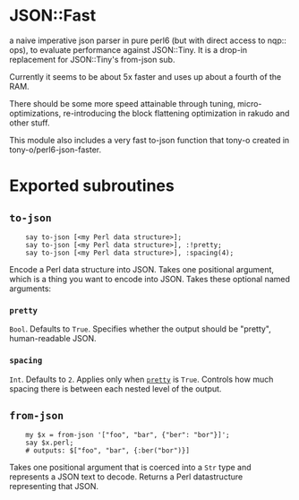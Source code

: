 # JSON::Fast

a naive imperative json parser in pure perl6 (but with direct access to nqp:: ops), to evaluate performance against JSON::Tiny. It is a drop-in replacement for JSON::Tiny's from-json sub.

Currently it seems to be about 5x faster and uses up about a fourth of the RAM.

There should be some more speed attainable through tuning, micro-optimizations, re-introducing the block flattening optimization in rakudo and other stuff.

This module also includes a very fast to-json function that tony-o created in tony-o/perl6-json-faster.

# Exported subroutines

## `to-json`

```perl6
    say to-json [<my Perl data structure>];
    say to-json [<my Perl data structure>], :!pretty;
    say to-json [<my Perl data structure>], :spacing(4);
```

Encode a Perl data structure into JSON. Takes one positional argument, which
is a thing you want to encode into JSON. Takes these optional named arguments:

### `pretty`

`Bool`. Defaults to `True`. Specifies whether the output should be "pretty",
human-readable JSON.

### `spacing`

`Int`. Defaults to `2`. Applies only when [`pretty`](#pretty) is `True`.
Controls how much spacing there is between each nested level of the output.

## `from-json`

```perl6
    my $x = from-json '["foo", "bar", {"ber": "bor"}]';
    say $x.perl;
    # outputs: $["foo", "bar", {:ber("bor")}]
```
Takes one positional argument that is coerced into a `Str` type and represents
a JSON text to decode. Returns a Perl datastructure representing that JSON.
